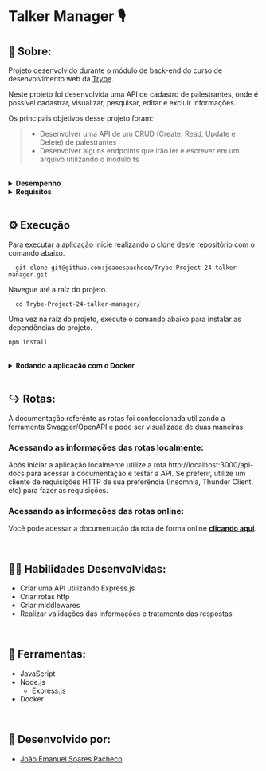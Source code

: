 # Talker Manager 🎙️

## 📄 Sobre:

Projeto desenvolvido durante o módulo de back-end do curso de desenvolvimento web da [Trybe](https://www.betrybe.com/).

Neste projeto foi desenvolvida uma API de cadastro de palestrantes, onde é possível cadastrar, visualizar, pesquisar, editar e excluir informações.

Os principais objetivos desse projeto foram:
> * Desenvolver uma API de um CRUD (Create, Read, Update e Delete) de palestrantes
> * Desenvolver alguns endpoints que irão ler e escrever em um arquivo utilizando o módulo fs

</br>
<details>
<summary><strong>Desempenho</strong></summary>
Aprovado com 100% de desempenho em todos os requisitos

![image](https://user-images.githubusercontent.com/99846604/211950874-eb46e776-3726-4bcc-930b-5d325feba18f.png)

</details>

<details>
<summary><strong>Requisitos</strong></summary>
</br>
<strong>Requisitos obrigatórios:</strong> </br>

1. Crie o endpoint GET /talker
> * A requisição deve retornar o status 200 e um array com todas as pessoas palestrantes cadastradas
> * Caso não exista nenhuma pessoa palestrante cadastrada a requisição deve retornar o status 200 e um array vazio

2. Crie o endpoint GET /talker/:id
> * A requisição deve retornar o status 200 e uma pessoa palestrante com base no id da rota
> * Caso não seja encontrada uma pessoa palestrante com base no id da rota, a requisição deve retornar o status 404 com a messagem "Pessoa palestrante não encontrada"

3. Crie o endpoint POST /login
> * O endpoint deverá receber no corpo da requisição os campos email e password e retornar status 200 com um token aleatório de 16 caracteres

4. Adicione as validações para o endpoint /login
> * Os campos recebidos pela requisição devem ser validados e, caso os valores sejam inválidos, o endpoint deve retornar o código de status 400 com a respectiva mensagem de erro ao invés do token

5. Crie o endpoint POST /talker
> * Os campos recebidos pela requisição devem ser validados, e caso sejam inválidos, devem retornar o status correpondente ao erro e uma mensagem descrevendo o erro
> * O endpoint deve ser capaz de adicionar uma nova pessoa palestrante ao arquivo
> * A requisição deve ter o token de autenticação nos headers, no campo authorization
> * Caso esteja tudo certo, deve retorne o status 201 e a pessoa cadastrada

6. Crie o endpoint PUT /talker/:id
> * Os campos recebidos pela requisição devem ser validados, e caso sejam inválidos, devem retornar o status correpondente ao erro e uma mensagem descrevendo o erro
> * O endpoint deve ser capaz de editar uma pessoa palestrante com base no id da rota, sem alterar o id registrado
> * A requisição deve ter o token de autenticação nos headers, no campo authorization
> * Caso esteja tudo certo, deve retorne o status 200 e a pessoa editada

7. Crie o endpoint DELETE /talker/:id
> * A requisição deve ter o token de autenticação nos headers, no campo authorization
> * O endpoint deve deletar uma pessoa palestrante com base no id da rota. Devendo retornar o status 204, sem conteúdo na resposta

8. Crie o endpoint GET /talker/search?q=searchTerm
> * A requisição deve ter o token de autenticação nos headers, no campo authorization.
> * O endpoint deve retornar status 200 e um array de palestrantes que contenham em seu nome o termo pesquisado no queryParam da URL, caso não encontre nínguem deverá ser um array vazio
> * Caso não seja inserido um termo de busca deverá retornar status 200 e um array contendo todos os palestrantes
</details>
</br>

## ⚙️ Execução

Para executar a aplicação inicie realizando o clone deste repositório com o comando abaixo.

      git clone git@github.com:joaoespacheco/Trybe-Project-24-talker-manager.git

Navegue até a raíz do projeto.

      cd Trybe-Project-24-talker-manager/
      
Uma vez na raiz do projeto, execute o comando abaixo para instalar as dependências do projeto.
    
    npm install
<br/>

<details>
   <summary><strong>Rodando a aplicação com o Docker</strong></summary>
  </br>

   Na pasta app do projeto, suba o container <strong>talker_manager</strong> utilizando o docker-compose.yml. Utilize o comando abaixo.

        docker-compose up -d

   Entre no terminal do container

        docker exec -it talker_manager bash

   Caso não tenha instalado anteriormente, uma vez no terminal do container, execute o comando abaixo para instalar as dependências do projeto.

        npm install

   Inicie o servidor

        npm run dev
        
</details>
</br>

## ↪️ Rotas:

A documentação referênte as rotas foi confeccionada utilizando a ferramenta Swagger/OpenAPI e pode ser visualizada de duas maneiras:

### Acessando as informações das rotas localmente:
Após iniciar a aplicação localmente utilize a rota http://localhost:3000/api-docs para acessar a documentação e testar a API. Se preferir, utilize um cliente de requisições HTTP de sua preferência (Insomnia, Thunder Client, etc) para fazer as requisições.

### Acessando as informações das rotas online:
Você pode acessar a documentação da rota de forma online <strong>[clicando aqui](https://swaggerviewer.ptr.red/spec/aHR0cHM6Ly9naXRodWIuY29tL2pvYW9lc3BhY2hlY28vVHJ5YmUtUHJvamVjdC0yNC10YWxrZXItbWFuYWdlci9yYXcvbWFpbi9zcmMvc3dhZ2dlci5qc29u)</strong>.
      
</br>


## 🤹🏽 Habilidades Desenvolvidas:
* Criar uma API utilizando Express.js
* Criar rotas http
* Criar middlewares
* Realizar validações das informações e tratamento das respostas
</br>

## 🧰 Ferramentas:
* JavaScript
* Node.js
  * Express.js
* Docker
</br>

## 📝 Desenvolvido por:
* [João Emanuel Soares Pacheco](https://github.com/joaoespacheco)
